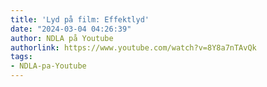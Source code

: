 ```yaml
---
title: 'Lyd på film: Effektlyd'
date: "2024-03-04 04:26:39"
author: NDLA på Youtube
authorlink: https://www.youtube.com/watch?v=8Y8a7nTAvQk
tags:
- NDLA-pa-Youtube
---
```

